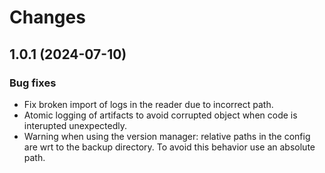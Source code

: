 # Changes

## 1.0.1 (2024-07-10)


### Bug fixes

- Fix broken import of logs in the reader due to incorrect path.
- Atomic logging of artifacts to avoid corrupted object when code is interupted unexpectedly.
- Warning when using the version manager: relative paths in the config are wrt to the backup directory. To avoid this behavior use an absolute path.


